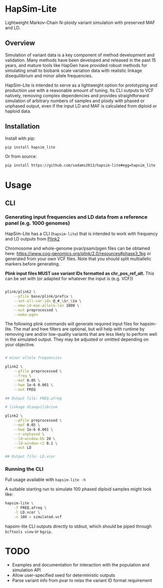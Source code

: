 # HapSim-Lite

Lightweight Markov-Chain N-ploidy variant simulation with preserved MAF and LD. 

## Overview

Simulation of variant data is a key component of method development and validation. 
Many methods have been developed and released in the past 15 years, and mature tools like HapGen have provided robust methods for simulating small to biobank scale variation data with realistic linkage disequilibrium and minor allele frequencies. 

HapSim-Lite is intended to serve as a lightweight option for prototyping and production use with a reasonable amount of tuning. 
Its CLI outputs to VCF natively, removing complex dependencies and provides straightforward simulation of arbitrary numbers of samples and ploidy with phased or unphased output, even if the input LD and MAF is calculated from diploid or haploid data. 

## Installation

Install with pip: 

```bash
pip install hapsim_lite
```

Or from source: 

```bash
pip install https://github.com/sadams2013/hapsim-lite#egg=hapsim_lite
```

# Usage

## CLI

### Generating input frequencies and LD data from a reference panel (e.g. 1000 genomes)

HapSim-Lite has a CLI (`hapsim-lite`) that is intended to work with frequency and LD outputs from [Plink2](https://www.cog-genomics.org/plink/2.0/) 

Chromosome and whole-genome pvar/psam/pgen files can be obtained here: https://www.cog-genomics.org/plink/2.0/resources#phase3_1kg or generated from your own VCF files. Note that you should split multiallelic markers before generating. 

**Plink input files MUST use variant IDs formatted as chr_pos_ref_alt.** This can be set with (or adapted for whatever the input is (e.g. VCF))

```bash

plink/plink2 \
    --pfile base/plink/prefix \
    --set-all-var-ids @_#_\$r_\$a \
    --new-id-max-allele-len 1000 \
    --out preprocessed \
    --make-pgen
```

The following plink commands will generate required input files for hapsim-lite. The maf and hwe filters are optional, but will help with runtime by removing rare and/or low-quality variants that are less likely to perform well in the simulated output. They may be adjusted or omitted depending on your objective.

```bash

# minor allele frequencies

plink2 \
    --pfile preprocessed \
    --freq \
    --maf 0.05 \
    --hwe 1e-6 0.001 \
    --out FREQ

## Output file: FREQ.afreq

# linkage disequilibrium

plink2 \
    --pfile preprocessed \
    --maf 0.05 \
    --hwe 1e-6 0.001 \
    --r-unphased \
    --ld-window-kb 20 \
    --ld-window-r2 0.1 \
    --out LD

## Output file: LD.vcor

```

### Running the CLI

Full usage available with `hapsim-lite -h`

A suitable starting run to simulate 100 phased diploid samples might look like: 

```bash
hapsim-lite \
    -f FREQ.afreq \
    -l LD.vcor \
    -n 100 > simulated.vcf
```

hapsim-lite CLI outputs directly to stdout, which should be piped through `bcftools view` or `bgzip`. 

# TODO

- Examples and documentation for interaction with the population and simulation API
- Allow user-specified seed for deterministic outputs
- Parse variant info from pvar to relax the variant ID format requirement

